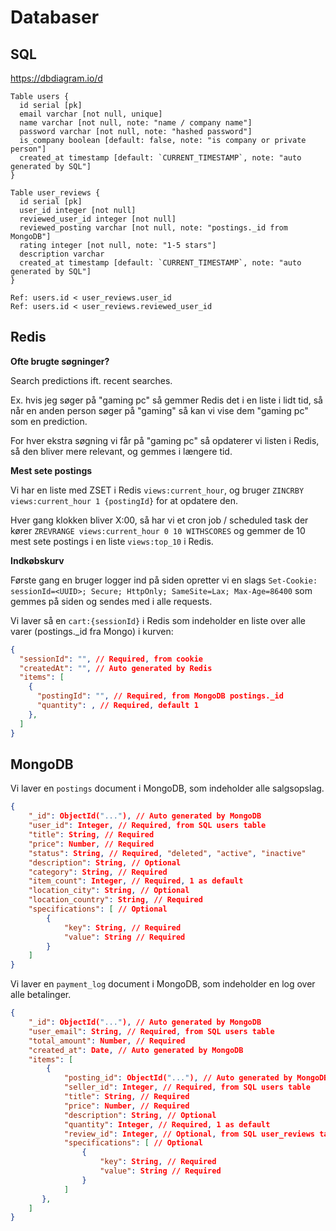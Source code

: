 # Databaser

## SQL

https://dbdiagram.io/d

```dbml
Table users {
  id serial [pk]
  email varchar [not null, unique]
  name varchar [not null, note: "name / company name"]
  password varchar [not null, note: "hashed password"]
  is_company boolean [default: false, note: "is company or private person"]
  created_at timestamp [default: `CURRENT_TIMESTAMP`, note: "auto generated by SQL"]
}

Table user_reviews {
  id serial [pk]
  user_id integer [not null]
  reviewed_user_id integer [not null]
  reviewed_posting varchar [not null, note: "postings._id from MongoDB"]
  rating integer [not null, note: "1-5 stars"]
  description varchar
  created_at timestamp [default: `CURRENT_TIMESTAMP`, note: "auto generated by SQL"]
}

Ref: users.id < user_reviews.user_id
Ref: users.id < user_reviews.reviewed_user_id
```

## Redis

**Ofte brugte søgninger?**

Search predictions ift. recent searches.

Ex. hvis jeg søger på "gaming pc" så gemmer Redis det i en liste i lidt tid, så når en anden person søger på "gaming" så kan vi vise dem "gaming pc" som en prediction.

For hver ekstra søgning vi får på "gaming pc" så opdaterer vi listen i Redis, så den bliver mere relevant, og gemmes i længere tid.

**Mest sete postings**

Vi har en liste med ZSET i Redis `views:current_hour`, og bruger `ZINCRBY views:current_hour 1 {postingId}` for at opdatere den.

Hver gang klokken bliver X:00, så har vi et cron job / scheduled task der kører `ZREVRANGE views:current_hour 0 10 WITHSCORES` og gemmer de 10 mest sete postings i en liste `views:top_10` i Redis.

**Indkøbskurv**

Første gang en bruger logger ind på siden opretter vi en slags `Set-Cookie: sessionId=<UUID>; Secure; HttpOnly; SameSite=Lax; Max-Age=86400` som gemmes på siden og sendes med i alle requests.

Vi laver så en `cart:{sessionId}` i Redis som indeholder en liste over alle varer (postings.\_id fra Mongo) i kurven:

```json
{
  "sessionId": "", // Required, from cookie
  "createdAt": "", // Auto generated by Redis
  "items": [
    {
      "postingId": "", // Required, from MongoDB postings._id
      "quantity": , // Required, default 1
    },
  ]
}
```

## MongoDB

Vi laver en `postings` document i MongoDB, som indeholder alle salgsopslag.

```json
{
    "_id": ObjectId("..."), // Auto generated by MongoDB
    "user_id": Integer, // Required, from SQL users table
    "title": String, // Required
    "price": Number, // Required
    "status": String, // Required, "deleted", "active", "inactive"
    "description": String, // Optional
    "category": String, // Required
    "item_count": Integer, // Required, 1 as default
    "location_city": String, // Optional
    "location_country": String, // Required
    "specifications": [ // Optional
        {
            "key": String, // Required
            "value": String // Required
        }
    ]
}
```

Vi laver en `payment_log` document i MongoDB, som indeholder en log over alle betalinger.

```json
{
    "_id": ObjectId("..."), // Auto generated by MongoDB
    "user_email": String, // Required, from SQL users table
    "total_amount": Number, // Required
    "created_at": Date, // Auto generated by MongoDB
    "items": [
        {
            "posting_id": ObjectId("..."), // Auto generated by MongoDB
            "seller_id": Integer, // Required, from SQL users table
            "title": String, // Required
            "price": Number, // Required
            "description": String, // Optional
            "quantity": Integer, // Required, 1 as default
            "review_id": Integer, // Optional, from SQL user_reviews table
            "specifications": [ // Optional
                {
                    "key": String, // Required
                    "value": String // Required
                }
            ]
       },
    ]
}
```
